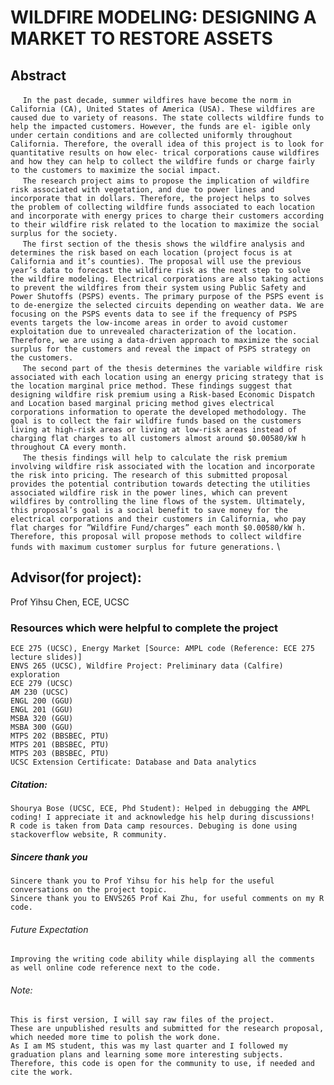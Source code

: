# WILDFIRE MODELING: DESIGNING A MARKET TO RESTORE ASSETS
## Abstract 
&nbsp;&nbsp;&nbsp;&nbsp; ```In the past decade, summer wildfires have become the norm in California (CA), United States of America (USA). These wildfires are caused due to variety of reasons. The state collects wildfire funds to help the impacted customers. However, the funds are el- igible only under certain conditions and are collected uniformly throughout California. Therefore, the overall idea of this project is to look for quantitative results on how elec- trical corporations cause wildfires and how they can help to collect the wildfire funds or charge fairly to the customers to maximize the social impact.``` \
&nbsp;&nbsp;&nbsp;&nbsp; ```The research project aims to propose the implication of wildfire risk associated with vegetation, and due to power lines and incorporate that in dollars. Therefore, the project helps to solves the problem of collecting wildfire funds associated to each location and incorporate with energy prices to charge their customers according to their wildfire risk related to the location to maximize the social surplus for the society.``` \
&nbsp;&nbsp;&nbsp;&nbsp; ```The first section of the thesis shows the wildfire analysis and determines the risk based on each location (project focus is at California and it’s counties). The proposal will use the previous year’s data to forecast the wildfire risk as the next step to solve the wildfire modeling. Electrical corporations are also taking actions to prevent the wildfires from their system using Public Safety and Power Shutoffs (PSPS) events. The primary purpose of the PSPS event is to de-energize the selected circuits depending on weather data. We are focusing on the PSPS events data to see if the frequency of PSPS events targets the low-income areas in order to avoid customer exploitation due to unrevealed characterization of the location. Therefore, we are using a data-driven approach to maximize the social surplus for the customers and reveal the impact of PSPS strategy on the customers.``` \
&nbsp;&nbsp;&nbsp;&nbsp; ```The second part of the thesis determines the variable wildfire risk associated with each location using an energy pricing strategy that is the location marginal price method. These findings suggest that designing wildfire risk premium using a Risk-based Economic Dispatch and Location based marginal pricing method gives electrical corporations information to operate the developed methodology. The goal is to collect the fair wildfire funds based on the customers living at high-risk areas or living at low-risk areas instead of charging flat charges to all customers almost around $0.00580/kW h throughout CA every month.``` \
&nbsp;&nbsp;&nbsp;&nbsp; ```The thesis findings will help to calculate the risk premium involving wildfire risk associated with the location and incorporate the risk into pricing. The research of this submitted proposal provides the potential contribution towards detecting the utilities associated wildfire risk in the power lines, which can prevent wildfires by controlling the line flows of the system. Ultimately, this proposal’s goal is a social benefit to save money for the electrical corporations and their customers in California, who pay flat charges for ”Wildfire Fund/charges” each month $0.00580/kW h. Therefore, this proposal will propose methods to collect wildfire funds with maximum customer surplus for future generations.``` \

## Advisor(for project): 
Prof Yihsu Chen, ECE, UCSC

### Resources which were helpful to complete the project
```
ECE 275 (UCSC), Energy Market [Source: AMPL code (Reference: ECE 275 lecture slides)] 
ENVS 265 (UCSC), Wildfire Project: Preliminary data (Calfire) exploration 
ECE 279 (UCSC) 
AM 230 (UCSC)
ENGL 200 (GGU) 
ENGL 201 (GGU) 
MSBA 320 (GGU) 
MSBA 300 (GGU) 
MTPS 202 (BBSBEC, PTU)
MTPS 201 (BBSBEC, PTU)
MTPS 203 (BBSBEC, PTU)
UCSC Extension Certificate: Database and Data analytics 
```

##### Citation: 
```
Shourya Bose (UCSC, ECE, Phd Student): Helped in debugging the AMPL coding! I appreciate it and acknowledge his help during discussions! 
R code is taken from Data camp resources. Debuging is done using stackoverflow website, R community.
```

##### Sincere thank you 
```
Sincere thank you to Prof Yihsu for his help for the useful conversations on the project topic.
Sincere thank you to ENVS265 Prof Kai Zhu, for useful comments on my R code. 
```

###### Future Expectation 
```
Improving the writing code ability while displaying all the comments as well online code reference next to the code.
```

###### Note: 
``` 
This is first version, I will say raw files of the project. 
These are unpublished results and submitted for the research proposal, which needed more time to polish the work done. 
As I am MS student, this was my last quarter and I followed my graduation plans and learning some more interesting subjects. 
Therefore, this code is open for the community to use, if needed and cite the work. 
```
